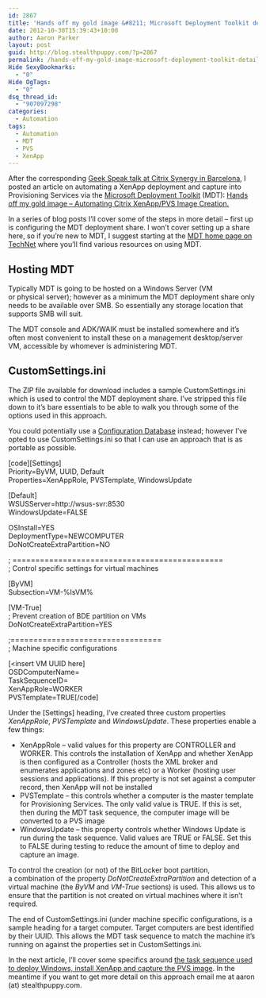 ```yaml
---
id: 2867
title: 'Hands off my gold image &#8211; Microsoft Deployment Toolkit details'
date: 2012-10-30T15:39:43+10:00
author: Aaron Parker
layout: post
guid: http://blog.stealthpuppy.com/?p=2867
permalink: /hands-off-my-gold-image-microsoft-deployment-toolkit-details/
Hide SexyBookmarks:
  - "0"
Hide OgTags:
  - "0"
dsq_thread_id:
  - "907097298"
categories:
  - Automation
tags:
  - Automation
  - MDT
  - PVS
  - XenApp
---
```

After the corresponding [Geek Speak talk at Citrix Synergy in Barcelona](https://citrix.g2planet.com/synergybarcelona2012/public_session_view.php?agenda_session_id=191&conference=synergy), I posted an article on automating a XenApp deployment and capture into Provisioning Services via the [Microsoft Deployment Toolkit](http://technet.microsoft.com/en-us/solutionaccelerators/dd407791.aspx) (MDT): [Hands off my gold image – Automating Citrix XenApp/PVS Image Creation.](http://stealthpuppy.com/deployment/hands-off-my-gold-image-automating-citrix-xenapppvs-image-creation/)

In a series of blog posts I&#8217;ll cover some of the steps in more detail &#8211; first up is configuring the MDT deployment share. I won&#8217;t cover setting up a share here, so if you&#8217;re new to MDT, I suggest starting at the [MDT home page on TechNet](http://technet.microsoft.com/en-us/solutionaccelerators/dd407791.aspx) where you&#8217;ll find various resources on using MDT.

## Hosting MDT

Typically MDT is going to be hosted on a Windows Server (VM or physical server); however as a minimum the MDT deployment share only needs to be available over SMB. So essentially any storage location that supports SMB will suit.

The MDT console and ADK/WAIK must be installed somewhere and it&#8217;s often most convenient to install these on a management desktop/server VM, accessible by whomever is administering MDT.

## CustomSettings.ini

The ZIP file available for download includes a sample CustomSettings.ini which is used to control the MDT deployment share. I&#8217;ve stripped this file down to it&#8217;s bare essentials to be able to walk you through some of the options used in this approach.

You could potentially use a [Configuration Database](http://deployment.xtremeconsulting.com/2009/11/24/understanding-the-mdt-configuration-database-part-1/) instead; however I&#8217;ve opted to use CustomSettings.ini so that I can use an approach that is as portable as possible.

\[code\]\[Settings\]  
Priority=ByVM, UUID, Default  
Properties=XenAppRole, PVSTemplate, WindowsUpdate

[Default]  
WSUSServer=http://wsus-svr:8530  
WindowsUpdate=FALSE

OSInstall=YES  
DeploymentType=NEWCOMPUTER  
DoNotCreateExtraPartition=NO

; ==============================================  
; Control specific settings for virtual machines

[ByVM]  
Subsection=VM-%IsVM%

[VM-True]  
; Prevent creation of BDE partition on VMs  
DoNotCreateExtraPartition=YES

;=================================  
; Machine specific configurations

[<insert VM UUID here]  
OSDComputerName=<VM name>  
TaskSequenceID=<task sequence short code>  
XenAppRole=WORKER  
PVSTemplate=TRUE[/code]

Under the [Settings] heading, I&#8217;ve created three custom properties _XenAppRole_, _PVSTemplate_ and _WindowsUpdate_. These properties enable a few things:

  * XenAppRole &#8211; valid values for this property are CONTROLLER and WORKER. This controls the installation of XenApp and whether XenApp is then configured as a Controller (hosts the XML broker and enumerates applications and zones etc) or a Worker (hosting user sessions and applications). If this property is not set against a computer record, then XenApp will not be installed
  * PVSTemplate &#8211; this controls whether a computer is the master template for Provisioning Services. The only valid value is TRUE. If this is set, then during the MDT task sequence, the computer image will be converted to a PVS image
  * WindowsUpdate &#8211; this property controls whether Windows Update is run during the task sequence. Valid values are TRUE or FALSE. Set this to FALSE during testing to reduce the amount of time to deploy and capture an image.

To control the creation (or not) of the BitLocker boot partition, a combination of the property _DoNotCreateExtraPartition_ and detection of a virtual machine (the _ByVM_ and _VM-True_ sections) is used. This allows us to ensure that the partition is not created on virtual machines where it isn&#8217;t required.

The end of CustomSettings.ini (under machine specific configurations, is a sample heading for a target computer. Target computers are best identified by their UUID. This allows the MDT task sequence to match the machine it&#8217;s running on against the properties set in CustomSettings.ini.

In the next article, I&#8217;ll cover some specifics around [the task sequence used to deploy Windows, install XenApp and capture the PVS image](http://stealthpuppy.com/deployment/hands-off-my-gold-image-the-task-sequence/). In the meantime if you want to get more detail on this approach email me at aaron (at) stealthpuppy.com.